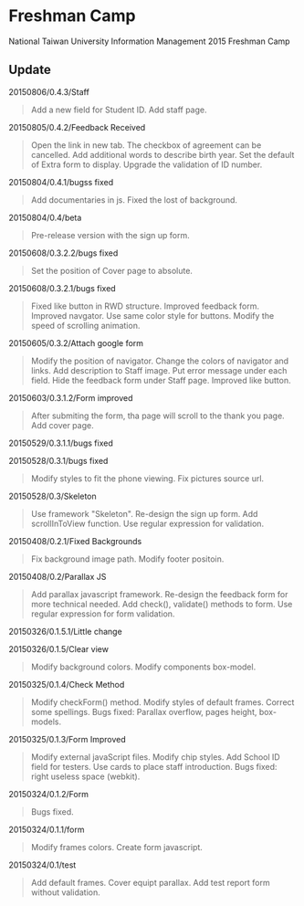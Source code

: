 # Freshman Camp

National Taiwan University Information Management 2015 Freshman Camp

## Update

20150806/0.4.3/Staff
> Add a new field for Student ID.
> Add staff page.

20150805/0.4.2/Feedback Received
> Open the link in new tab.
> The checkbox of agreement can be cancelled.
> Add additional words to describe birth year.
> Set the default of Extra form to display.
> Upgrade the validation of ID number.

20150804/0.4.1/bugss fixed
> Add documentaries in js.
> Fixed the lost of background.

20150804/0.4/beta
> Pre-release version with the sign up form.

20150608/0.3.2.2/bugs fixed
> Set the position of Cover page to absolute.

20150608/0.3.2.1/bugs fixed
> Fixed like button in RWD structure.
> Improved feedback form.
> Improved navgator.
> Use same color style for buttons.
> Modify the speed of scrolling animation.

20150605/0.3.2/Attach google form
> Modify the position of navigator.
> Change the colors of navigator and links.
> Add description to Staff image.
> Put error message under each field.
> Hide the feedback form under Staff page.
> Improved like button.

20150603/0.3.1.2/Form improved
> After submiting the form, tha page will scroll to the thank you page.
> Add cover page.

20150529/0.3.1.1/bugs fixed

20150528/0.3.1/bugs fixed
> Modify styles to fit the phone viewing.
> Fix pictures source url.

20150528/0.3/Skeleton
> Use framework "Skeleton".
> Re-design the sign up form.
> Add scrollInToView function.
> Use regular expression for validation.

20150408/0.2.1/Fixed Backgrounds
> Fix background image path.
> Modify footer positoin.

20150408/0.2/Parallax JS
> Add parallax javascript framework.
> Re-design the feedback form for more technical needed.
> Add check(), validate() methods to form.
> Use regular expression for form validation.

20150326/0.1.5.1/Little change

20150326/0.1.5/Clear view
> Modify background colors.
> Modify components box-model.

20150325/0.1.4/Check Method
> Modify checkForm() method.
> Modify styles of default frames.
> Correct some spellings.
> Bugs fixed: Parallax overflow, pages height, box-models.

20150325/0.1.3/Form Improved
> Modify external javaScript files.
> Modify chip styles.
> Add School ID field for testers.
> Use cards to place staff introduction.
> Bugs fixed: right useless space (webkit).

20150324/0.1.2/Form
> Bugs fixed.

20150324/0.1.1/form
> Modify frames colors.
> Create form javascript.

20150324/0.1/test
> Add default frames.
> Cover equipt parallax.
> Add test report form without validation.
